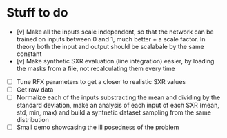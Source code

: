 # Stuff to do

- [v] Make all the inputs scale independent, so that the network can be trained on inputs between 0 and 1, much better + a scale factor. In theory both the input and output should be scalabale by the same constant
- [v] Make synthetic SXR evaluation (line integration) easier, by loading the masks from a file, not recalculating them every time
- [ ] Tune RFX parameters to get a closer to realistic SXR values
- [ ] Get raw data
- [ ] Normalize each of the inputs substracting the mean and dividing by the standard deviation, make an analysis of each input of each SXR (mean, std, min, max) and build a syhtnetic dataset sampling from the same distribution
- [ ] Small demo showcasing the ill posedness of the problem